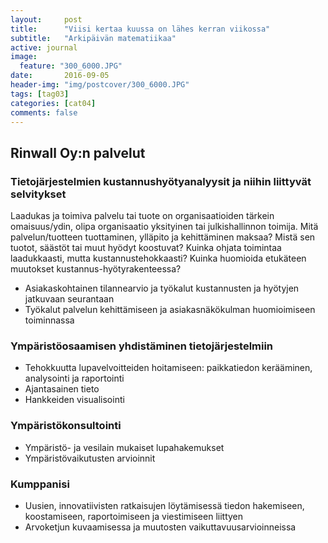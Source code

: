 ```yaml
---
layout:     post
title:      "Viisi kertaa kuussa on lähes kerran viikossa"
subtitle:   "Arkipäivän matematiikaa"
active: journal
image:
  feature: "300_6000.JPG"
date:       2016-09-05 
header-img: "img/postcover/300_6000.JPG"
tags: [tag03]
categories: [cat04]
comments: false
---
```


## Rinwall Oy:n palvelut

### Tietojärjestelmien kustannushyötyanalyysit ja niihin liittyvät selvitykset

Laadukas ja toimiva palvelu tai tuote on organisaatioiden tärkein omaisuus/ydin, olipa organisaatio yksityinen tai julkishallinnon toimija. Mitä palvelun/tuotteen tuottaminen, ylläpito ja kehittäminen maksaa? Mistä sen tuotot, säästöt tai muut hyödyt koostuvat? Kuinka ohjata toimintaa laadukkaasti, mutta kustannustehokkaasti? Kuinka huomioida etukäteen muutokset kustannus-hyötyrakenteessa? 

  * Asiakaskohtainen tilannearvio ja työkalut kustannusten ja hyötyjen jatkuvaan seurantaan
  * Työkalut palvelun kehittämiseen ja asiakasnäkökulman huomioimiseen toiminnassa



### Ympäristöosaamisen yhdistäminen tietojärjestelmiin

  * Tehokkuutta lupavelvoitteiden hoitamiseen: paikkatiedon kerääminen, analysointi ja raportointi
  * Ajantasainen tieto 
  * Hankkeiden visualisointi

### Ympäristökonsultointi
  * Ympäristö- ja vesilain mukaiset lupahakemukset
  * Ympäristövaikutusten arvioinnit

### Kumppanisi

  * Uusien, innovatiivisten ratkaisujen löytämisessä tiedon hakemiseen, koostamiseen, raportoimiseen ja viestimiseen liittyen 
  * Arvoketjun kuvaamisessa ja muutosten vaikuttavuusarvioinneissa